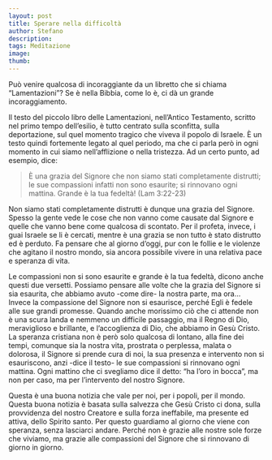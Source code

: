 ```yaml
---
layout: post
title: Sperare nella difficoltà
author: Stefano
description: 
tags: Meditazione
image:
thumb:
---
```

Può venire qualcosa di incoraggiante da un libretto che si chiama “Lamentazioni”? Se è nella Bibbia, come lo è, ci dà un grande incoraggiamento.

Il testo del piccolo libro delle Lamentazioni, nell’Antico Testamento, scritto nel primo tempo dell’esilio, è tutto centrato sulla sconfitta, sulla deportazione, sul quel momento tragico che viveva il popolo di Israele. È un testo quindi fortemente legato al quel periodo, ma che ci parla però in ogni momento in cui siamo nell’afflizione o nella tristezza. Ad un certo punto, ad esempio, dice:

> È una grazia del Signore che non siamo stati completamente distrutti; le sue compassioni infatti non sono esaurite; si rinnovano ogni mattina. Grande è la tua fedeltà! (Lam 3:22-23) 


Non siamo stati completamente distrutti è dunque una grazia del Signore. Spesso la gente vede le cose che non vanno come causate dal Signore e quelle che vanno bene come qualcosa di scontato. Per il profeta, invece, i guai Israele se li è cercati, mentre è una grazia se non tutto è stato distrutto ed è perduto. Fa pensare che al giorno d’oggi, pur con le follie e le violenze che agitano il nostro mondo, sia ancora possibile vivere in una relativa pace e speranza di vita.

Le compassioni non si sono esaurite e grande è la tua fedeltà, dicono anche questi due versetti. Possiamo pensare alle volte che la grazia del Signore si sia esaurita, che abbiamo avuto -come dire- la nostra parte, ma ora… Invece la compassione del Signore non si esaurisce, perché Egli è fedele alle sue grandi promesse. Quando anche morissimo ciò che ci attende non è una scura landa e nemmeno un difficile passaggio, ma il Regno di Dio, meraviglioso e brillante, e l’accoglienza di Dio, che abbiamo in Gesù Cristo. La speranza cristiana non è però solo qualcosa di lontano, alla fine dei tempi, comunque sia la nostra vita, prostrata o perplessa, malata o dolorosa, il Signore si prende cura di noi, la sua presenza e intervento non si esauriscono, anzi -dice il testo- le sue compassioni si rinnovano ogni mattina. Ogni mattino che ci svegliamo dice il detto: “ha l’oro in bocca”, ma non per caso, ma per l’intervento del nostro Signore.

Questa è una buona notizia che vale per noi, per i popoli, per il mondo. Questa buona notizia è basata sulla salvezza che Gesù Cristo ci dona, sulla provvidenza del nostro Creatore e sulla forza ineffabile, ma presente ed attiva, dello Spirito santo. Per questo guardiamo al giorno che viene con speranza, senza lasciarci andare. Perché non è grazie alle nostre sole forze che viviamo, ma grazie alle compassioni del Signore che si rinnovano di giorno in giorno.
